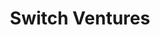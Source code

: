 ---
layout: firm_page
title: "Switch Ventures"
id: "switch.vc"
permalink: "/switchventuresswitch.vc/"
website: "https://www.switch.vc"
offices: "San Francisco (United States)"
investment_stages: "Seed, Series A"
portfolio_companies: "PolicyGenius, The Athletic, Luxury Presence, Unbound, Anonybit"
portfolio_link: "https://www.switch.vc/#portfolio"
investment_markets: "Enterprise Software, SaaS, Consumer Internet"
founded_year: "2014"
description: "Switch Ventures is a seed-stage venture fund that invests in inspiring people with big ideas. They invest early and partner with founders to provide the time, resources, and support needed, focusing on building strong relationships."
linkedin: "https://www.linkedin.com/company/switch-vc/about/"
twitter: "https://twitter.com/paul_arnold"
instagram: ""
team_page: ""
investor_type: "Venture Capital"
crunchbase: "https://www.crunchbase.com/organization/switch-ventures"
pitchbook: "https://pitchbook.com/profiles/investor/153419-41"

# SEO Optimization
meta_title: "Switch Ventures - VC Firm - projectstartups.com"
meta_description: "Switch Ventures, Switch Ventures is a seed-stage venture fund that invests in inspiring people with big ideas. They invest early and partner with founders to provide t..."
meta_keywords: "Switch Ventures, Enterprise Software, SaaS, Consumer Internet, VC firm, venture capital, startup investor, projectstartups.com"
canonical_url: "https://vc.projectstartups.com/switchventuresswitch.vc/"
---